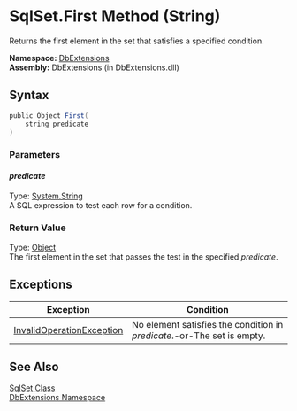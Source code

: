 SqlSet.First Method (String)
============================
Returns the first element in the set that satisfies a specified condition.

**Namespace:** [DbExtensions][1]  
**Assembly:** DbExtensions (in DbExtensions.dll)

Syntax
------

```csharp
public Object First(
	string predicate
)
```

### Parameters

#### *predicate*
Type: [System.String][2]  
A SQL expression to test each row for a condition.

### Return Value
Type: [Object][3]  
The first element in the set that passes the test in the specified *predicate*.

Exceptions
----------

Exception                      | Condition                                                               
------------------------------ | ----------------------------------------------------------------------- 
[InvalidOperationException][4] | No element satisfies the condition in *predicate*.-or-The set is empty. 


See Also
--------
[SqlSet Class][5]  
[DbExtensions Namespace][1]  

[1]: ../README.md
[2]: http://msdn.microsoft.com/en-us/library/s1wwdcbf
[3]: http://msdn.microsoft.com/en-us/library/e5kfa45b
[4]: http://msdn.microsoft.com/en-us/library/2asft85a
[5]: README.md